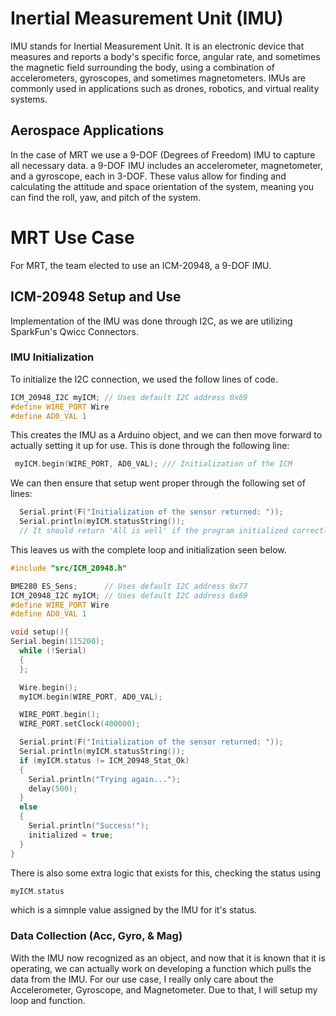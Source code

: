 # Inertial Measurement Unit (IMU)

IMU stands for Inertial Measurement Unit. It is an electronic device that measures and reports a body's specific force, angular rate, and sometimes the magnetic field surrounding the body, using a combination of accelerometers, gyroscopes, and sometimes magnetometers. IMUs are commonly used in applications such as drones, robotics, and virtual reality systems.

## Aerospace Applications

In the case of MRT we use a 9-DOF (Degrees of Freedom) IMU to capture all necessary data. a 9-DOF IMU includes an accelerometer, magnetometer, and a gyroscope, each in 3-DOF. These valus allow for finding and calculating the attitude and space orientation of the system, meaning you can find the roll, yaw, and pitch of the system.

# MRT Use Case

For MRT, the team elected to use an ICM-20948, a 9-DOF IMU.

## ICM-20948 Setup and Use

Implementation of the IMU was done through I2C, as we are utilizing SparkFun's Qwicc Connectors.

### IMU Initialization

To initialize the I2C connection, we used the follow lines of code.

```C++
ICM_20948_I2C myICM; // Uses default I2C address 0x69
#define WIRE_PORT Wire
#define AD0_VAL 1
```

This creates the IMU as a Arduino object, and we can then move forward to actually setting it up for use. This is done through the following line:

```C++
 myICM.begin(WIRE_PORT, AD0_VAL); /// Initialization of the ICM
```

We can then ensure that setup went proper through the following set of lines:

```C++
  Serial.print(F("Initialization of the sensor returned: "));
  Serial.println(myICM.statusString());
  // It should return 'All is well' if the program initialized correctly
```

This leaves us with the complete loop and initialization seen below.

```C++
#include "src/ICM_20948.h"

BME280 ES_Sens;      // Uses default I2C address 0x77
ICM_20948_I2C myICM; // Uses default I2C address 0x69
#define WIRE_PORT Wire
#define AD0_VAL 1

void setup(){
Serial.begin(115200);
  while (!Serial)
  {
  };

  Wire.begin();
  myICM.begin(WIRE_PORT, AD0_VAL);

  WIRE_PORT.begin();
  WIRE_PORT.setClock(400000);

  Serial.print(F("Initialization of the sensor returned: "));
  Serial.println(myICM.statusString());
  if (myICM.status != ICM_20948_Stat_Ok)
  {
    Serial.println("Trying again...");
    delay(500);
  }
  else
  {
    Serial.println("Success!");
    initialized = true;
  }
}
```

There is also some extra logic that exists for this, checking the status using

```C++
myICM.status
```

which is a simnple value assigned by the IMU for it's status.

### Data Collection (Acc, Gyro, & Mag)

With the IMU now recognized as an object, and now that it is known that it is operating, we can actually work on developing a function which pulls the data from the IMU. For our use case, I really only care about the Accelerometer, Gyroscope, and Magnetometer. Due to that, I will setup my loop and function.

